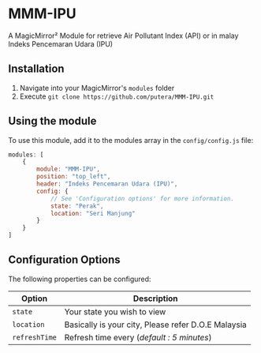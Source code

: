 # MMM-IPU
A MagicMirror² Module for retrieve Air Pollutant Index (API) or in malay Indeks Pencemaran Udara (IPU)

## Installation
1. Navigate into your MagicMirror's `modules` folder
2. Execute `git clone https://github.com/putera/MMM-IPU.git`

## Using the module
To use this module, add it to the modules array in the `config/config.js` file:

```javascript
modules: [
    {
        module: "MMM-IPU",
        position: "top_left",
        header: "Indeks Pencemaran Udara (IPU)",
        config: {
            // See 'Configuration options' for more information.
            state: "Perak",
            location: "Seri Manjung"
        }
    }
]
```

## Configuration Options
The following properties can be configured:

| **Option** | **Description** |
| --- | --- |
| `state` | Your state you wish to view |
| `location` | Basically is your city, Please refer D.O.E Malaysia |
| `refreshTime` | Refresh time every (*default : 5 minutes*) |
